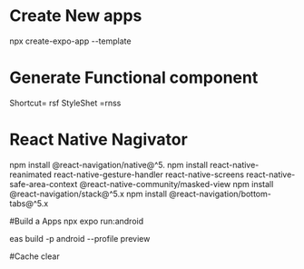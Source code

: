 # Create New apps 
npx create-expo-app --template
# Generate Functional component
Shortcut= rsf
StyleShet =rnss
# React Native Nagivator
npm install @react-navigation/native@^5.
npm install react-native-reanimated react-native-gesture-handler react-native-screens react-native-safe-area-context @react-native-community/masked-view
npm install @react-navigation/stack@^5.x
npm install @react-navigation/bottom-tabs@^5.x

#Build a Apps
npx expo run:android

eas build -p android --profile preview

#Cache clear